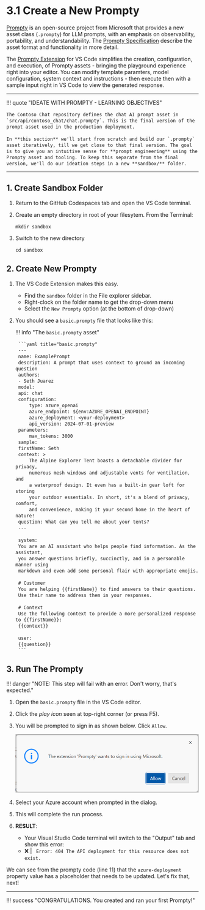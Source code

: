 # 3.1 Create a New Prompty

[Prompty](https://prompty.ai) is an open-source project from Microsoft that provides a new asset class (`.prompty`) for LLM prompts, with an emphasis on observability, portability, and understandability. 
The [Prompty Specification](https://prompty.ai/docs/prompty-specification) describe the asset format and functionality in more detail.

The [Prompty Extension](https://marketplace.visualstudio.com/items?itemName=ms-toolsai.prompty) for VS Code simplifies the creation, configuration, and execution, of Prompty assets - bringing the playground experience right into your editor. You can modify template paramters, model configuration, system context and instructions - then execute then with a sample input right in VS Code to view the generated response.

---

!!! quote "IDEATE WITH PROMPTY - LEARNING OBJECTIVES"

    The Contoso Chat repository defines the chat AI prompt asset in `src/api/contoso_chat/chat.prompty`. This is the final version of the prompt asset used in the production deployment. 
    
    In **this section** we'll start from scratch and build our `.prompty` asset iteratively, till we get close to that final version. The goal is to give you an intuitive sense for **prompt engineering** using the Prompty asset and tooling. To keep this separate from the final version, we'll do our ideation steps in a new **sandbox/** folder.


---

## 1. Create Sandbox Folder


1. Return to the GitHub Codespaces tab and open the VS Code terminal.
1. Create an empty directory in root of your filesytem. From the Terminal:

    ``` title=""
    mkdir sandbox
    ```
1. Switch to the new directory

    ``` title=""
    cd sandbox
    ```

## 2. Create New Prompty

1. The VS Code Extension makes this easy. 
    - Find the `sandbox` folder in the File explorer sidebar.
    - Right-clock on the folder name to get the drop-down menu
    - Select the `New Prompty` option (at the bottom of drop-down)
1. You should see a `basic.prompty` file that looks like this: 

    !!! info "The `basic.prompty` asset"

        ```yaml title="basic.prompty"
        ---
        name: ExamplePrompt
        description: A prompt that uses context to ground an incoming question
        authors:
        - Seth Juarez
        model:
        api: chat
        configuration:
            type: azure_openai
            azure_endpoint: ${env:AZURE_OPENAI_ENDPOINT}
            azure_deployment: <your-deployment>
            api_version: 2024-07-01-preview
        parameters:
            max_tokens: 3000
        sample:
        firstName: Seth
        context: >
            The Alpine Explorer Tent boasts a detachable divider for privacy, 
            numerous mesh windows and adjustable vents for ventilation, and 
            a waterproof design. It even has a built-in gear loft for storing 
            your outdoor essentials. In short, it's a blend of privacy, comfort, 
            and convenience, making it your second home in the heart of nature!
        question: What can you tell me about your tents?
        ---

        system:
        You are an AI assistant who helps people find information. As the assistant, 
        you answer questions briefly, succinctly, and in a personable manner using 
        markdown and even add some personal flair with appropriate emojis.

        # Customer
        You are helping {{firstName}} to find answers to their questions.
        Use their name to address them in your responses.

        # Context
        Use the following context to provide a more personalized response to {{firstName}}:
        {{context}}

        user:
        {{question}}
        ```


## 3. Run The Prompty

!!! danger "NOTE: This step will fail with an error. Don't worry, that's expected."

1. Open the `basic.prompty` file in the VS Code editor.
1. Click the _play icon_ seen at top-right corner (or press F5).
1. You will be prompted to sign in as shown below. Click `Allow`.

    ![The extension 'Prompty' wants to sign in using Microsoft.](./../../img/prompty-auth.png)

1. Select your Azure account when prompted in the dialog.
1. This will complete the run process.
1. **RESULT**: 
    - Your Visual Studio Code terminal will switch to the "Output" tab and show this error:
    - ❌ | ` Error: 404 The API deployment for this resource does not exist.`

We can see from the prompty code (line 11) that the `azure-deployment` property value has a placeholder that needs to be updated. Let's fix that, next!

---

!!! success "CONGRATULATIONS. You created and ran your first Prompty!"


